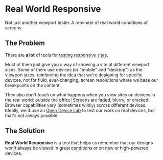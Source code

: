 # Real World Responsive

Not just another viewport tester. A reminder of real world conditions of screens.

## The Problem

There are **a lot** of tools for [testing responsive sites](https://bradfrost.github.io/this-is-responsive/resources.html#viewport-testing).

Most of them just give you a way of showing a site at different viewport sizes. Some of them use devices (or "mobile" and "desktop") as the viewport sizes, reinforcing the idea that we're designing for specific devices, not for fluid, ever-changing, screen resolutions where we base our breakpoints on the content.

They also don't touch on what happens when you view sites on devices in the real world: outside the office! Screens are faded, blurry, or cracked. Browser capabilities vary (sometimes wildly) across different devices. Ideally, we'd use an [Open Device Lab](http://opendevicelab.com/) to test our work on real devices, but that's not always possible.

## The Solution

**Real World Responsive** is a tool that helps us remember that our designs won't always be viewed in great conditions or on new or high-powered devices.

